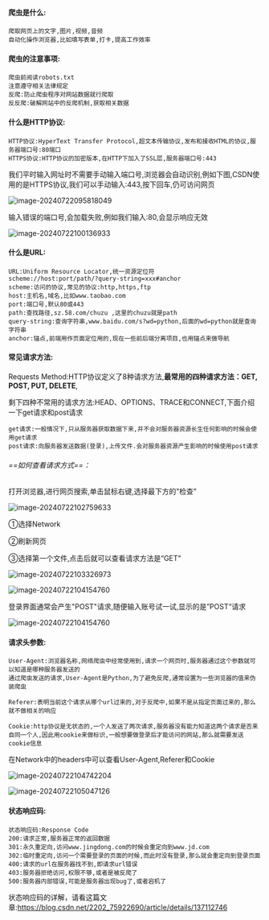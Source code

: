 #### 爬虫是什么:

```
爬取网页上的文字,图片,视频,音频
自动化操作浏览器,比如填写表单,打卡,提高工作效率
```

#### 爬虫的注意事项:

```
爬虫前阅读robots.txt
注意遵守相关法律规定
反爬:防止爬虫程序对网站数据就行爬取
反反爬:破解网站中的反爬机制,获取相关数据
```

#### 什么是HTTP协议:

```
HTTP协议:HyperText Transfer Protocol,超文本传输协议,发布和接收HTML的协议,服务器端口号:80端口
HTTPS协议:HTTP协议的加密版本,在HTTP下加入了SSL层,服务器端口号:443
```

我们平时输入网址时不需要手动输入端口号,浏览器会自动识别,例如下图,CSDN使用的是HTTPS协议,我们可以手动输入:443,按下回车,仍可访问网页

![image-20240722095818049](C:\Users\liu\AppData\Roaming\Typora\typora-user-images\image-20240722095818049.png)

输入错误的端口号,会加载失败,例如我们输入:80,会显示响应无效

![image-20240722100136933](C:\Users\liu\AppData\Roaming\Typora\typora-user-images\image-20240722100136933.png)

#### 什么是URL:

```
URL:Uniform Resource Locator,统一资源定位符
scheme://host:port/path/?query-string=xxx#anchor
scheme:访问的协议,常见的协议:http,https,ftp
host:主机名,域名,比如www.taobao.com
port:端口号,默认80或443
path:查找路径,sz.58.com/chuzu ,这里的chuzu就是path
query-string:查询字符串,www.baidu.com/s?wd=python,后面的wd=python就是查询字符串
anchor:锚点,前端用作页面定位用的,现在一些前后端分离项目,也用锚点来做导航
```

#### 常见请求方法:

Requests Method:HTTP协议定义了8种请求方法,**最常用的四种请求方法：GET, POST, PUT, DELETE**,

剩下四种不常用的请求方法:HEAD、‌OPTIONS、‌TRACE和CONNECT,下面介绍一下get请求和post请求

```
get请求:一般情况下,只从服务器获取数据下来,并不会对服务器资源长生任何影响的时候会使用get请求
post请求:向服务器发送数据(登录),上传文件.会对服务器资源产生影响的时候使用post请求
```

###### ==如何查看请求方式==：

打开浏览器,进行网页搜索,单击鼠标右键,选择最下方的"检查"

![image-20240722102759633](C:\Users\liu\AppData\Roaming\Typora\typora-user-images\image-20240722102759633.png)

①选择Network

②刷新网页

③选择第一个文件,点击后就可以查看请求方法是“GET"

![image-20240722103326973](C:\Users\liu\AppData\Roaming\Typora\typora-user-images\image-20240722103326973.png)

![image-20240722104154760](C:\Users\liu\AppData\Roaming\Typora\typora-user-images\image-20240722104154760.png)

登录界面通常会产生"POST"请求,随便输入账号试一试,显示的是”POST“请求

![image-20240722104154760](C:\Users\liu\AppData\Roaming\Typora\typora-user-images\image-20240722104154760.png)

#### 请求头参数:

```
User-Agent:浏览器名称,网络爬虫中经常使用到,请求一个网页时,服务器通过这个参数就可以知道是哪种服务器发送的
通过爬虫发送的请求,User-Agent是Python,为了避免反爬,通常设置为一些浏览器的值来伪装爬虫

Referer:表明当前这个请求从哪个url过来的,对于反爬中,如果不是从指定页面过来的,那么就不做相关的响应

Cookie:http协议是无状态的,一个人发送了两次请求,服务器没有能力知道这两个请求是否来自同一个人,因此用cookie来做标识,一般想要做登录后才能访问的网站,那么就需要发送cookie信息
```

在Network中的headers中可以查看User-Agent,Referer和Cookie

![image-20240722104742204](C:\Users\liu\AppData\Roaming\Typora\typora-user-images\image-20240722104742204.png)

![image-20240722105047126](C:\Users\liu\AppData\Roaming\Typora\typora-user-images\image-20240722105047126.png)

#### 状态响应码:

```
状态响应码:Response Code
200:请求正常,服务器正常的返回数据
301:永久重定向,访问www.jingdong.com的时候会重定向到www.jd.com
302:临时重定向,访问一个需要登录的页面的时候,而此时没有登录,那么就会重定向到登录页面
400:请求的url在服务器找不到,即请求url错误
403:服务器拒绝访问,权限不够,或者是被反爬了
500:服务器内部错误,可能是服务器出现bug了,或者宕机了
```

状态响应码的详解，请看这篇文章:https://blog.csdn.net/2202_75922690/article/details/137112746

